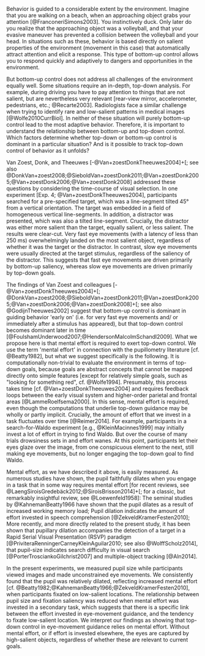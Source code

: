 Behavior is guided to a considerable extent by the environment. Imagine that you are walking on a beach, when an approaching object grabs your attention [@FranconeriSimons2003]. You instinctively duck. Only later do you realize that the approaching object was a volleyball, and that your evasive maneuver has prevented a collision between the volleyball and your head. In situations such as these, behavior is based directly on salient properties of the environment (movement in this case) that automatically attract attention and elicit a response. This type of bottom-up control allows you to respond quickly and adaptively to dangers and opportunities in the environment.

But bottom-up control does not address all challenges of the environment equally well. Some situations require an in-depth, top-down analysis. For example, during driving you have to pay attention to things that are not salient, but are nevertheless very relevant [rear-view mirror, accelerometer, pedestrians, etc.; @Recarte2003]. Radiologists face a similar challenge when trying to identify rare and low-salient patterns in medical images [@Wolfe2010CurrBiol]. In neither of these situation will purely bottom-up control lead to the most adaptive behavior. Therefore, it is important to understand the relationship between bottom-up and top-down control. Which factors determine whether top-down or bottom-up control is dominant in a particular situation? And is it possible to track top-down control of behavior as it unfolds?

Van Zoest, Donk, and Theeuwes [-@Van+zoestDonkTheeuwes2004]+[; see also @DonkVan+zoest2008;@SieboldVan+zoestDonk2011;@Van+zoestDonk2005;@Van+zoestDonk2006;@Van+zoestDonk2008] addressed these questions by considering the time-course of visual selection. In one experiment [Exp. 4; @Van+zoestDonkTheeuwes2004], participants searched for a pre-specified target, which was a line-segment tilted 45° from a vertical orientation. The target was embedded in a field of homogeneous vertical line-segments. In addition, a distractor was presented, which was also a tilted line-segment. Crucially, the distractor was either more salient than the target, equally salient, or less salient. The results were clear-cut. Very fast eye movements (with a latency of less than 250 ms) overwhelmingly landed on the most salient object, regardless of whether it was the target or the distractor. In contrast, slow eye movements were usually directed at the target stimulus, regardless of the saliency of the distractor. This suggests that fast eye movements are driven primarily by bottom-up saliency, whereas slow eye movements are driven primarily by top-down goals.

The findings of Van Zoest and colleagues [-@Van+zoestDonkTheeuwes2004]+[; @DonkVan+zoest2008;@SieboldVan+zoestDonk2011;@Van+zoestDonk2005;@Van+zoestDonk2006;@Van+zoestDonk2008]+[; see also @GodijnTheeuwes2002] suggest that bottom-up control is dominant in guiding behavior 'early on' (i.e. for very fast eye movements and/ or immediately after a stimulus has appeared), but that top-down control becomes dominant later in time [@FoulshamUnderwood2007;@HendersonMalcolmSchandl2009]. What we propose here is that mental effort is required to exert top-down control. We use the term 'mental effort' in connection with the pupillometry literature [cf. @Beatty1982], but what we suggest specifically is the following. It is computationally non-trivial to evaluate the environment in terms of top-down goals, because goals are abstract concepts that cannot be mapped directly onto simple features [except for relatively simple goals, such as "looking for something red", cf. @Wolfe1994]. Presumably, this process takes time [cf. @Van+zoestDonkTheeuwes2004] and requires feedback loops between the early visual system and higher-order parietal and frontal areas [@LammeRoelfsema2000]. In this sense, mental effort is required, even though the computations that underlie top-down guidance may be wholly or partly implicit. Crucially, the amount of effort that we invest in a task fluctuates over time [@Reimer2014]. For example, participants in a search-for-Waldo experiment [e.g., @KleinMacinnes1999] may initially invest a lot of effort in trying to find Waldo. But over the course of many trials drowsiness sets in and effort wanes. At this point, participants let their eyes glaze over the image, from one conspicuous element to the next, still making eye movements, but no longer engaging the top-down goal to find Waldo. 

Mental effort, as we have described it above, is easily measured. As numerous studies have shown, the pupil faithfully dilates when you engage in a task that in some way requires mental effort [for recent reviews, see @LaengSiroisGredebäck2012;@SiroisBrisson2014]+[; for a classic, but remarkably insightful review, see @Loewenfeld1958]: The seminal studies by @KahnemanBeatty1966 have shown that the pupil dilates as a result of increased working memory load; Pupil dilation indicates the amount of effort invested in speech comprehension [@ZekveldKramerFesten2010]; More recently, and more directly related to the present study, it has been shown that pupillary dilation accompanies the detection of a target in a Rapid Serial Visual Presentation (RSVP) paradigm [@PriviteraRenningerCarneyKleinAguilar2010; see also @WolffScholz2014], that pupil-size indicates search difficulty in visual search [@PorterTrosciankoGilchrist2007] and multiple-object tracking [@Aln2014].

In the present experiments, we measured pupil size while participants viewed images and made unconstrained eye movements. We consistently found that the pupil was relatively dilated, reflecting increased mental effort [cf. @Beatty1982;@KahnemanBeatty1966;@ZekveldKramerFesten2010], when participants fixated on low-salient locations. The relationship between pupil size and fixation saliency was reduced when mental effort was invested in a secondary task, which suggests that there is a specific link between the effort invested in eye-movement guidance, and the tendency to fixate low-salient location. We interpret our findings as showing that top-down control in eye-movement guidance relies on mental effort. Without mental effort, or if effort is invested elsewhere, the eyes are captured by high-salient objects, regardless of whether these are relevant to current goals.
